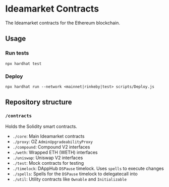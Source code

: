 # Ideamarket Contracts

The Ideamarket contracts for the Ethereum blockchain.

## Usage

### Run tests
`npx hardhat test`

### Deploy
`npx hardhat run --network <mainnet|rinkeby|test> scripts/Deploy.js`

## Repository structure

### `/contracts`
Holds the Solidity smart contracts.

- `./core`: Main Ideamarket contracts
- `./proxy`: OZ `AdminUpgradeabilityProxy`
- `./compound`: Compound V2 interfaces
- `./weth`: Wrapped ETH (WETH) interfaces
- `./uniswap`: Uniswap V2 interfaces
- `./test`: Mock contracts for testing
- `./timelock`: DAppHub `DSPause` timelock. Uses `spells` to execute changes
- `./spells`: Spells for the `DSPause` timelock to delegatecall into
- `./util`: Utility contracts like `Ownable` and `Initializable`
